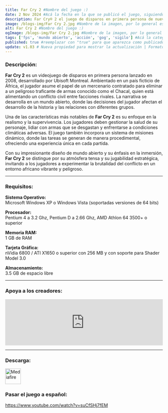 ```yaml
---
title: Far Cry 2 #Nombre del juego :)
date: 2 Nov 2024 #Acá la fecha en la que se publicó el juego, siguiendo este formato: Dia "30", Mes "Oct", Año "2024" = como debe quedar: 30 Oct 2024
description: Far Cry® 2 el juego de disparos en primera persona de nueva generación de Ubisoft, te llevará a lo más profundo de los escenarios más bellos y hostiles del mundo ¡África! Más que un logro visual y tecnológico, Far Cry 2, la verdadera secuela del premiado y aclamado juego de PC, te ofrecerá una experiencia de juego sin precedentes. #Acá una mini descripción del juego
image: /blogs-img/Far Cry 2.jpg #Nombre de la imagen, por lo general es exactamente el mismo nombre que el juego excluyendo lo ":" (Dos puntos)
alt: Far Cry 2 #Nombre del juego :)
ogImage: /blogs-img/Far Cry 2.jpg #Nombre de la imagen, por lo general es exactamente el mismo nombre que el juego excluyendo lo ":" (Dos puntos)
tags: ['fps', 'mundo abierto', 'acción', 'gog', 'sigilo'] #Acá la categoría o categorías del juego, si es más de una se coloca en este formato: ['categoría1', 'categoría2']
published: true #reemplazar con "true" para que aparezca como publicado
update: v1.03 # Nueva propiedad para mostrar la actualización | Formato: v1.0.0
---
```


<!--En VSCode seleccionando una palabra, por ejemplo: "Far Cry 2" y apretando Ctrl+F2 se seleccionan todas las palabras iguales-->

### Descripción:
**Far Cry 2** es un videojuego de disparos en primera persona lanzado en 2008, desarrollado por Ubisoft Montreal. Ambientado en un país ficticio de África, el jugador asume el papel de un mercenario contratado para eliminar a un peligroso traficante de armas conocido como el Chacal, quien está alimentando un conflicto civil entre facciones rivales. La narrativa se desarrolla en un mundo abierto, donde las decisiones del jugador afectan el desarrollo de la historia y las relaciones con diferentes grupos.

Una de las características más notables de **Far Cry 2** es su enfoque en la realismo y la supervivencia. Los jugadores deben gestionar la salud de su personaje, lidiar con armas que se desgastan y enfrentarse a condiciones climáticas adversas. El juego también incorpora un sistema de misiones dinámico, donde las tareas se generan de manera procedimental, ofreciendo una experiencia única en cada partida.

Con su impresionante diseño de mundo abierto y su énfasis en la inmersión, **Far Cry 2** se distingue por su atmósfera tensa y su jugabilidad estratégica, invitando a los jugadores a experimentar la brutalidad del conflicto en un entorno africano vibrante y peligroso.

<!--Prompt para Chat-GPT: Hazme una descripción para el juego "Far Cry 2" y cada que menciones "Far Cry 2" ponlo en negrita -->

---

### Requisitos:
**Sistema Operativo:**  
Microsoft Windows XP o Windows Vista (soportadas versiones de 64 bits)

**Procesador:**  
Pentium 4 a 3.2 Ghz, Pentium D a 2.66 Ghz, AMD Athlon 64 3500+ o superior

**Memoria RAM:**  
1 GB de RAM

**Tarjeta Gráfica:**  
nVidia 6800 / ATI X1650 o superior con 256 MB y con soporte para Shader Model 3.0

**Almacenamiento:**  
3.5 GB de espacio libre

<!--Si falta o sobra un requisito se quita o se agrega manteniendo el mismo formato-->

---

### Apoya a los creadores:
<iframe src="https://store.steampowered.com/widget/19900/" frameborder="0" style="background-color: transparent; width: 100% !important; aspect-ratio: 646 / 190;"></iframe>

<!--Reemplazar los numeros (AppID) del juego (en este caso 2668510) por el numero (AppID) correspondiente con el juego a publicar-->
<!--El AppID se encuentra en la URL del Juego en Steam-->

---

### Descarga:

[<img src="https://gist.github.com/cxmeel/0dbc95191f239b631c3874f4ccf114e2/raw/download.svg" alt="Mediafire" height="50" />](https://www.mediafire.com/file/jyxrf90y5qpsqdj/Far_Cry_2.zip/file)

<!-- # se debe reemplazar por el link de descarga-->

<!--NOMBRE-DEL-SERVICIO se debe reemplazar por el servicio donde está subido el juego-->

### Pasar el juego a español:

https://www.youtube.com/watch?v=suCfSHj7fEM